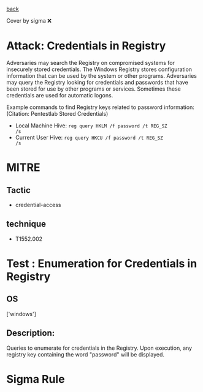 [back](../index.md)

Cover by sigma :x: 

# Attack: Credentials in Registry

 Adversaries may search the Registry on compromised systems for insecurely stored credentials. The Windows Registry stores configuration information that can be used by the system or other programs. Adversaries may query the Registry looking for credentials and passwords that have been stored for use by other programs or services. Sometimes these credentials are used for automatic logons.

Example commands to find Registry keys related to password information: (Citation: Pentestlab Stored Credentials)

* Local Machine Hive: <code>reg query HKLM /f password /t REG_SZ /s</code>
* Current User Hive: <code>reg query HKCU /f password /t REG_SZ /s</code>

# MITRE
## Tactic
  - credential-access

## technique
  - T1552.002

# Test : Enumeration for Credentials in Registry

## OS

 ['windows']

## Description:

 Queries to enumerate for credentials in the Registry. Upon execution, any registry key containing the word "password" will be displayed.


# Sigma Rule
